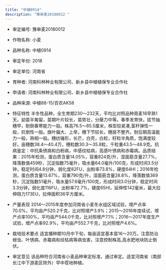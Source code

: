 ```yaml
---
title: "中植0914"
description: "豫审麦20180012 "
---
```

* 审定编号:  豫审麦20180012 

*  作物名称:  小麦

*  品种名称:  中植0914

*  审定年份:  2018

*  审定单位:  河南省

* 育种者:  河南科林种业有限公司、新乡县中植植保专业合作社

*  申请者:  河南科林种业有限公司、新乡县中植植保专业合作社

*  品种来源:  中植88-15/百农AK58

*  特征特性
半冬性品种，全生育期230～232天，平均比对照品种周麦18早熟1天。幼苗半匍匐，苗期叶片较长，苗势壮，分蘖力中等。春季发育快，拔节抽穗早，耐倒春寒能力一般。株高76.5～85.5厘米，株型较紧凑,茎秆弹性一般，抗倒性一般。旗叶偏大、上举，穗下节较长，穗层不整齐。耐后期高温能力一般，熟相一般。穗纺锤形，长芒，白壳，白粒，籽粒半角质，饱满度较好。亩穗数38.4～40.4万，穗粒数30.3～35.8粒，千粒重43.5～48.9克。抗病鉴定：中抗条锈病和白粉病，中感纹枯病，高感叶锈病和赤霉病。品质结果：2015年检测，蛋白质含量14.05%，容重824克/升，湿面筋含量27.7%，降落数值459秒，沉淀指数75毫升，吸水量64.0毫升/100克，形成时间3.5分钟，稳定时间4.8分钟，弱化度82FU，出粉率73.8%，硬度64HI；2016年检测，蛋白质含量13.67%，容重790克/升，湿面筋含量28.8%，降落数值369秒，沉淀指数51毫升，吸水量57.6毫升/100克，形成时间3.0分钟，稳定时间3.3分钟，弱化度116FU，出粉率72.7%，硬度65HI，延伸性142毫米，最大拉伸阻力173EU，拉伸面积36平方厘米。

*  产量表现
2014～2015年度参加河南省小麦冬水组区域试验，增产点率70.0%，平均亩产520.2千克，比对照增产3.9%；2015～2016年度续试，增产点率100%，平均亩产544.0千克，比对照增产7.1%；2016～2017年度生产试验，增产点率92.9%，平均亩产552.7千克，比对照增产4.6%。

*  栽培技术要点
适宜播种期10月中下旬，每亩适宜基本苗16～20万。注意防治蚜虫、叶锈病、赤霉病和纹枯病等病虫害，注意控制株高,高水肥地块防止倒伏。

*  审定意见
该品种符合河南省小麦品种审定标准，通过审定。适宜河南省（南部长江中下游麦区除外）早中茬地种植。 
